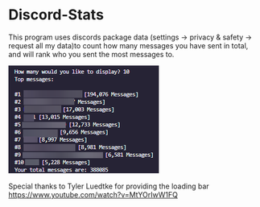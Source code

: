 # Discord-Stats

This program uses discords package data (settings -> privacy & safety -> request all my data)to count how many messages you have sent in total, and will rank who you sent the most messages to.

![Alt Text](example.png)


Special thanks to Tyler Luedtke for providing the loading bar
https://www.youtube.com/watch?v=MtYOrIwW1FQ
